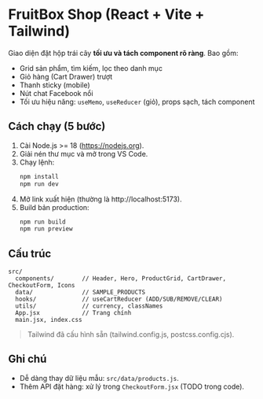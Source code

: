 # FruitBox Shop (React + Vite + Tailwind)

Giao diện đặt hộp trái cây **tối ưu và tách component rõ ràng**. Bao gồm:
- Grid sản phẩm, tìm kiếm, lọc theo danh mục
- Giỏ hàng (Cart Drawer) trượt
- Thanh sticky (mobile)
- Nút chat Facebook nổi
- Tối ưu hiệu năng: `useMemo`, `useReducer` (giỏ), props sạch, tách component

## Cách chạy (5 bước)
1. Cài Node.js >= 18 (https://nodejs.org).
2. Giải nén thư mục và mở trong VS Code.
3. Chạy lệnh:
   ```bash
   npm install
   npm run dev
   ```
4. Mở link xuất hiện (thường là http://localhost:5173).
5. Build bản production:
   ```bash
   npm run build
   npm run preview
   ```

## Cấu trúc
```
src/
  components/        // Header, Hero, ProductGrid, CartDrawer, CheckoutForm, Icons
  data/              // SAMPLE_PRODUCTS
  hooks/             // useCartReducer (ADD/SUB/REMOVE/CLEAR)
  utils/             // currency, classNames
  App.jsx            // Trang chính
  main.jsx, index.css
```
> Tailwind đã cấu hình sẵn (tailwind.config.js, postcss.config.cjs).

## Ghi chú
- Dễ dàng thay dữ liệu mẫu: `src/data/products.js`.
- Thêm API đặt hàng: xử lý trong `CheckoutForm.jsx` (TODO trong code).
